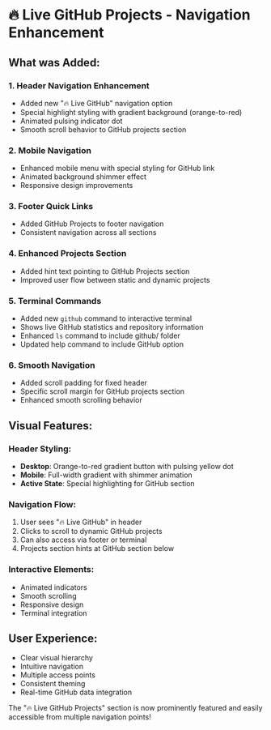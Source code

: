# 🔥 Live GitHub Projects - Navigation Enhancement

## What was Added:

### 1. **Header Navigation Enhancement**
- Added new "🔥 Live GitHub" navigation option
- Special highlight styling with gradient background (orange-to-red)
- Animated pulsing indicator dot
- Smooth scroll behavior to GitHub projects section

### 2. **Mobile Navigation**
- Enhanced mobile menu with special styling for GitHub link
- Animated background shimmer effect
- Responsive design improvements

### 3. **Footer Quick Links**
- Added GitHub Projects to footer navigation
- Consistent navigation across all sections

### 4. **Enhanced Projects Section**
- Added hint text pointing to GitHub Projects section
- Improved user flow between static and dynamic projects

### 5. **Terminal Commands**
- Added new `github` command to interactive terminal
- Shows live GitHub statistics and repository information
- Enhanced `ls` command to include github/ folder
- Updated help command to include GitHub option

### 6. **Smooth Navigation**
- Added scroll padding for fixed header
- Specific scroll margin for GitHub projects section
- Enhanced smooth scrolling behavior

## Visual Features:

### Header Styling:
- **Desktop**: Orange-to-red gradient button with pulsing yellow dot
- **Mobile**: Full-width gradient with shimmer animation
- **Active State**: Special highlighting for GitHub section

### Navigation Flow:
1. User sees "🔥 Live GitHub" in header
2. Clicks to scroll to dynamic GitHub projects
3. Can also access via footer or terminal
4. Projects section hints at GitHub section below

### Interactive Elements:
- Animated indicators
- Smooth scrolling
- Responsive design
- Terminal integration

## User Experience:
- Clear visual hierarchy
- Intuitive navigation
- Multiple access points
- Consistent theming
- Real-time GitHub data integration

The "🔥 Live GitHub Projects" section is now prominently featured and easily accessible from multiple navigation points!
